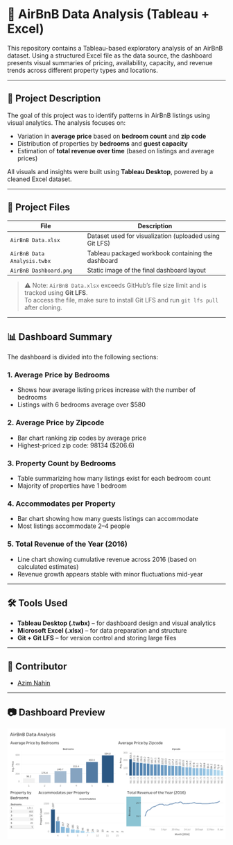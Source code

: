 # 🏡 AirBnB Data Analysis (Tableau + Excel)

This repository contains a Tableau-based exploratory analysis of an AirBnB dataset. Using a structured Excel file as the data source, the dashboard presents visual summaries of pricing, availability, capacity, and revenue trends across different property types and locations.

---

## 📌 Project Description

The goal of this project was to identify patterns in AirBnB listings using visual analytics. The analysis focuses on:

- Variation in **average price** based on **bedroom count** and **zip code**
- Distribution of properties by **bedrooms** and **guest capacity**
- Estimation of **total revenue over time** (based on listings and average prices)

All visuals and insights were built using **Tableau Desktop**, powered by a cleaned Excel dataset.

---

## 📁 Project Files

| File | Description |
|------|-------------|
| `AirBnB Data.xlsx` | Dataset used for visualization (uploaded using Git LFS) |
| `AirBnB Data Analysis.twbx` | Tableau packaged workbook containing the dashboard |
| `AirBnB Dashboard.png` | Static image of the final dashboard layout |

> ⚠️ Note: `AirBnB Data.xlsx` exceeds GitHub’s file size limit and is tracked using **Git LFS**.  
> To access the file, make sure to install Git LFS and run `git lfs pull` after cloning.

---

## 📊 Dashboard Summary

The dashboard is divided into the following sections:

### 1. **Average Price by Bedrooms**
- Shows how average listing prices increase with the number of bedrooms
- Listings with 6 bedrooms average over \$580

### 2. **Average Price by Zipcode**
- Bar chart ranking zip codes by average price
- Highest-priced zip code: 98134 (\$206.6)

### 3. **Property Count by Bedrooms**
- Table summarizing how many listings exist for each bedroom count
- Majority of properties have 1 bedroom

### 4. **Accommodates per Property**
- Bar chart showing how many guests listings can accommodate
- Most listings accommodate 2–4 people

### 5. **Total Revenue of the Year (2016)**
- Line chart showing cumulative revenue across 2016 (based on calculated estimates)
- Revenue growth appears stable with minor fluctuations mid-year

---

## 🛠 Tools Used

- **Tableau Desktop (.twbx)** – for dashboard design and visual analytics
- **Microsoft Excel (.xlsx)** – for data preparation and structure
- **Git + Git LFS** – for version control and storing large files

---

## 👤 Contributor

- [Azim Nahin](https://github.com/AzimNahin)

---

## 📷 Dashboard Preview

![AirBnB Dashboard Preview](AirBnB%20Dashboard.png)
